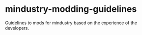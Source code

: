 # mindustry-modding-guidelines
Guidelines to mods for mindustry based on the experience of the developers.
